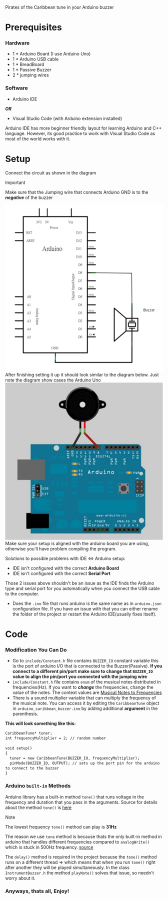 Pirates of the Caribbean tune in your Arduino buzzer
# Prerequisites

### Hardware
- 1 * Arduino Board (I use Arduino Uno)
- 1 * Arduino USB cable
- 1 * BreadBoard
- 1 * Passive Buzzer
- 2 * jumping wires

### Software
- Arduino IDE

**_OR_**
* Visual Studio Code (with Arduino extension installed)

Arduino IDE has more beginner friendly layout for learning Arduino and C++ language.
However, its good practice to work with Visual Studio Code as most of the world works with it.

# Setup
Connect the circuit as shown in the diagram
> [!IMPORTANT]
> Make sure that the Jumping wire that connects Arduino GND is to the **_negative_** of the buzzer

![The Circuit diagram of connecting the hardware](assets/circuit_caribbean_buzzer.PNG)
After finishing setting it up it should look similar to the diagram below.
Just note the diagram show cases the Arduino Uno
![The Arduino Circuit Diagram](assets/diagram_caribbean_buzzer.PNG)
Make sure your setup is aligned with the arduino board you are using, otherwise you'll have problem compiling the program.

Solutions to possible problems with IDE <=> Arduino setup:
- IDE isn't configured with the correct **Arduino Board**
- IDE isn't configured with the correct **Serial Port**

Those 2 issues above shouldn't be an issue as the IDE finds the Arduino type and serial port for you automatically when you connect the USB cable to the computer.
* Does the `.ino` file that runs arduino is the same name as in `arduino.json` configuration file. If you have an issue with that you can either rename the folder of the project or restart the Arduino IDE(usually fixes itself).

# Code
### Modification You Can Do
- Go to `include/Constant.h` file contains `BUZZER_IO` constant variable this is the port of arduino I/O that is connected to the Buzzer(Passive).
__If you connect to a different pin/port make sure to change that `BUZZER_IO` value to align the pin/port you connected with the jumping wire__
- `include/Constant.h` file contains `enum` of the musical notes distributed in frequencies(Hz). If you want to **_change_** the frequencies, change the value of the notes. The context values are [Musical Notes to Frequencies](https://pages.mtu.edu/~suits/notefreqs.html)
- There is a sound multiplier variable that can multiply the frequency of the musical note. You can access it by editing the `CaribbeanTune` object in `arduino_caribbean_buzzer.ino` by adding additional __argument__ in the parenthesis.

__This will look something like this:__
```
CaribbeanTune* tuner;
int frequencyMultiplier = 2; // random number

void setup()
{
  tuner = new CaribbeanTune(BUZZER_IO, frequencyMultiplier);
  pinMode(BUZZER_IO, OUTPUT); // sets up the port pin for the arduino to connect to the buzzer
}
```
### Arduino `built-in` Methods
Arduino library has a built-in method `tone()` that runs voltage in the frequency and duration that you pass in the arguments. 
Source for details about the method `tone()` is [here](https://www.arduino.cc/reference/en/language/functions/advanced-io/tone/)
> [!NOTE]
> The lowest frequency `tone()` method can play is **31Hz**

The reason we use `tone` method is because thats the only built-in method in arduino that handles different frequencies compared to `analogWrite()` which is stuck in 500Hz frequency. [source](https://docs.arduino.cc/learn/microcontrollers/analog-output/)

The `delay()` method is required in the project because the `tone()` method runs on a different thread => which means that when you run `tone()` right after another they will be played simultaneously.
In the class `InstrumentBuzzer.h` the method `playNote()` solves that issue, so needn't worry about it.

### Anyways, thats all, Enjoy!
